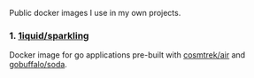 Public docker images I use in my own projects.

### 1. [1iquid/sparkling](https://hub.docker.com/repository/docker/1iquid/sparkling)  
Docker image for go applications pre-built with [cosmtrek/air](https://github.com/cosmtrek/air) and [gobuffalo/soda](https://gobuffalo.io/en/docs/db/toolbox).
